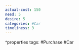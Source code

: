 ```yaml
---
actual-cost: 150
need: 5
desire: 5
categories: #Car
timeliness: 3
---
```

^properties
tags: #Purchase #Car

